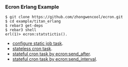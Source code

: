 ### Ecron Erlang Example

```shell script
$ git clone https://github.com/zhongwencool/ecron.git
$ cd example/titan_erlang
$ rebar3 get-deps
$ rebar3 shell
erl(1)> ecron:statstictis().
```

* [configure static job task](https://github.com/zhongwencool/ecron/blob/master/examples/titan_erlang/config/sys.config).
* [stateless cron task](https://github.com/zhongwencool/ecron/blob/master/examples/titan_erlang/apps/titan/src/stateless_cron.erl).
* [stateful cron task by ecron:send_after](https://github.com/zhongwencool/ecron/blob/master/examples/titan_erlang/apps/titan/src/stateful_cron_by_send_after.erl).
* [stateful cron task by ecron:send_interval](https://github.com/zhongwencool/ecron/blob/master/examples/titan_erlang/apps/titan/src/stateful_cron_by_send_interval.erl).
